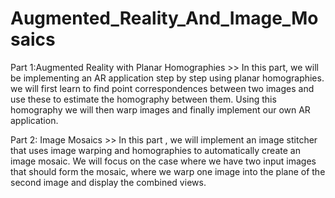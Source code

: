 # Augmented_Reality_And_Image_Mosaics
 
Part 1:Augmented Reality with Planar Homographies >>
In this part, we will be implementing an AR application step by step using planar
homographies. we will first learn to find point correspondences between two images and use
these to estimate the homography between them. Using this homography we will then warp
images and finally implement our own AR application.

Part 2: Image Mosaics >>
In this part , we will implement an image stitcher that uses image warping
and homographies to automatically create an image mosaic. We will focus on the case where
we have two input images that should form the mosaic, where we warp one image into the plane
of the second image and display the combined views.